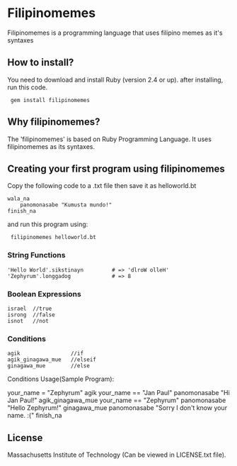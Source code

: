 # Filipinomemes

Filipinomemes is a programming language that uses filipino memes as it's syntaxes


## How to install?

You need to download and install Ruby (version 2.4 or up).
after installing, run this code.

  	 gem install filipinomemes

## Why filipinomemes?

The 'filipinomemes' is based on Ruby Programming Language. It uses filipinomemes as its syntaxes.

## Creating your first program using filipinomemes

Copy the following code to a .txt file then save it as helloworld.bt

   	wala_na
   		panomonasabe "Kumusta mundo!"
   	finish_na

and run this program using:

  	 filipinomemes helloworld.bt

### String Functions
   	'Hello World'.sikstinayn         # => 'dlroW olleH'
   	'Zephyrum'.longgadog             # => 8

### Boolean Expressions

   	israel  //true
   	isrong  //false
   	isnot   //not

### Conditions

  	agik  				//if
   	agik_ginagawa_mue  	//elseif
   	ginagawa_mue   		//else

Conditions Usage(Sample Program):

your_name = "Zephyrum"
	agik your_name == "Jan Paul"
  		panomonasabe "Hi Jan Paul!"
	agik_ginagawa_mue your_name == "Zephyrum"
  		panomonasabe "Hello Zephyrum!"
	ginagawa_mue
  		panomonasabe "Sorry I don't know your name. :("
finish_na

## License

Massachusetts Institute of Technology (Can be viewed in LICENSE.txt file).
